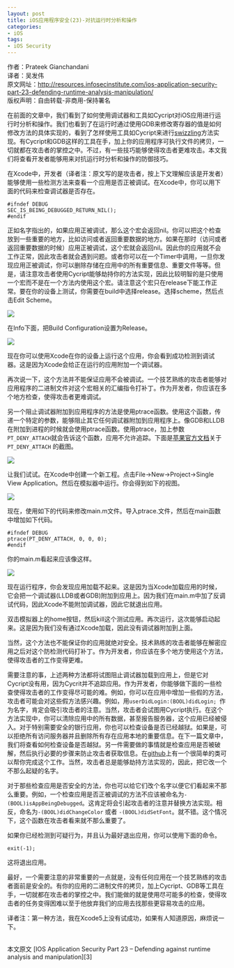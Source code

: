 ```yaml
---
layout: post  
title: iOS应用程序安全(23)-对抗运行时分析和操作  
categories:  
- iOS  
tags:    
- iOS Security
---   
```


作者：Prateek Gianchandani  
译者：吴发伟  
原文网址：http://resources.infosecinstitute.com/ios-application-security-part-23-defending-runtime-analysis-manipulation/  
版权声明：自由转载-非商用-保持署名


在前面的文章中，我们看到了如何使用调试器和工具如Cycript对iOS应用进行运行时分析和操作。我们也看到了在运行时通过使用GDB来修改寄存器的值是如何修改方法的具体实现的，看到了怎样使用工具如Cycript来进行[swizzling][1]方法实现。有Cycript和GDB这样的工具在手，加上你的应用程序可执行文件的拷贝，一切就都在攻击者的掌控之中。不过，有一些技巧能够使得攻击者更难攻击。本文我们将查看开发者能够用来对抗运行时分析和操作的防御技巧。

在Xcode中，开发者（译者注：原文写的是攻击者，按上下文理解应该是开发者）能够使用一些检测方法来查看一个应用是否正被调试。在Xcode中，你可以用下面的代码来检查调试器是否存在。

    #ifndef DEBUG
    SEC_IS_BEING_DEBUGGED_RETURN_NIL();
    #endif


正如名字指出的，如果应用正被调试，那么这个宏会返回nil。你可以把这个检查放到一些重要的地方，比如访问或者返回重要数据的地方。如果在那时（访问或者返回重要数据的时候）应用正被调试，这个宏就会返回nil。因此你的应用就不会工作正常，因此攻击者就会遇到问题。或者你可以在一个Timer中调用，一旦你发现应用正被调试，你可以删除存储在应用中的所有重要信息、重要文件等等。但是，请注意攻击者使用Cycript能够劫持你的方法实现，因此比较明智的是只使用一个宏而不是在一个方法内使用这个宏。请注意这个宏只在release下能工作正常。要在你的设备上测试，你需要在build中选择release。选择scheme，然后点击Edit Scheme。

![](http://resources.infosecinstitute.com/wp-content/uploads/111313_1602_IOSApplicat1.png)

在Info下面，把Build Configuration设置为Release。

![](http://resources.infosecinstitute.com/wp-content/uploads/111313_1602_IOSApplicat2.png)


现在你可以使用Xcode在你的设备上运行这个应用，你会看到成功检测到调试器。这是因为Xcode会给正在运行的应用附加一个调试器。


再次说一下，这个方法并不能保证应用不会被调试。一个技艺熟练的攻击者能够对应用程序的二进制文件对这个宏相关的汇编指令打补丁。作为开发者，你应该在多个地方检查，使得攻击者更难调试。

另一个阻止调试器附加到应用程序的方法是使用ptrace函数。使用这个函数，传递一个特定的参数，能够阻止其它任何调试器附加到应用程序上。像GDB和LLDB在附加到进程的时候就会使用ptrace函数。使用ptrace，加上参数`PT_DENY_ATTACH`就会告诉这个函数，应用不允许追踪。下面是[苹果官方文档][2]关于
`PT_DENY_ATTACH` 的截图。

![](http://resources.infosecinstitute.com/wp-content/uploads/111313_1602_IOSApplicat3.png)

让我们试试。在Xcode中创建一个新工程。点击File->New->Project->Single View Application。然后在模拟器中运行。你会得到如下的视图。

![](http://resources.infosecinstitute.com/wp-content/uploads/111313_1602_IOSApplicat4.png)

现在，使用如下的代码来修改main.m文件。导入ptrace.文件，然后在main函数中增加如下代码。


    #ifndef DEBUG
    ptrace(PT_DENY_ATTACH, 0, 0, 0);
    #endif
    
你的main.m看起来应该像这样。


![](http://resources.infosecinstitute.com/wp-content/uploads/111313_1602_IOSApplicat5.png)

现在运行程序，你会发现应用加载不起来。这是因为当Xcode加载应用的时候，它会把一个调试器(LLDB或者GDB)附加到应用上。因为我们在main.m中加了反调试代码，因此Xcode不能附加调试器，因此它就退出应用。

双击模拟器上的home按钮，然后kill这个测试应用。再次运行，这次能够启动起来。这是因为我们没有通过Xcode加载，因此没有调试器附加到上面。

当然，这个方法也不能保证你的应用就绝对安全。技术熟练的攻击者能够在解密应用之后对这个防检测代码打补丁。作为开发者，你应该在多个地方使用这个方法，使得攻击者的工作变得更难。


需要注意的事，上述两种方法都将试图阻止调试器加载到应用上，但是它对Cycript没有用，因为Cycrit并不追踪应用。作为开发者，你能够做下面的一些检查使得攻击者的工作变得尽可能的难。例如，你可以在应用中增加一些假的方法，攻击者可能会对这些假方法感兴趣。例如，用`userDidLogin:(BOOL)didLogin; `作为名字，肯定会吸引攻击者的注意。当然，攻击者会试图用Cycript执行。在这个方法实现中，你可以清除应用中的所有数据，甚至报告服务器，这个应用已经被侵入。对于特别需要安全的银行应用，你也可以检查设备是否已经越狱。如果是，可以拒绝所有访问服务器并且删除所有存在应用本地的重要信息。在下一篇文章中，我们将查看如何检查设备是否越狱。另一件需要做的事情就是检查应用是否被破解，然后执行必要的步骤来防止攻击者获取信息。在[github][3]上有一个很简单的类可以帮你完成这个工作。当然，攻击者总是能够劫持方法实现的，因此，把它改一个不那么起疑的名字。

对于那些检查应用是否安全的方法，你也可以给它们改个名字以便它们看起来不那么重要。例如，一个检查应用是否正被调试的方法不应该被命名为`-(BOOL)isAppBeingDebugged`。这肯定将会引起攻击者的注意并替换方法实现。相反，命名为`-(BOOL)didChangeColor` 或者 `-(BOOL)didSetFont`。就不错。这个情况下，这个函数在攻击者看来就不那么重要了。


如果你已经检测到可疑行为，并且认为最好退出应用，你可以使用下面的命令。

    exit(-1);

这将退出应用。

最好，一个需要注意的非常重要的一点就是，没有任何应用在一个技艺熟练的攻击者面前是安全的。有你的应用的二进制文件的拷贝，加上Cycript、GDB等工具在手，一切就都在攻击者的掌控之中。我们能做的就是使用尽可能多的检查，使得攻击者的任务变得困难以至于他放弃我们的应用去找那些更容易攻击的应用。




译者注：第一种方法，我在Xcode5上没有试成功，如果有人知道原因，麻烦说一下。


   <br/>
本文原文 [IOS Application Security Part 23 – Defending against runtime analysis and manipulation][3]



[1]:http://wufawei.com/2013/11/ios-application-security-8/
[2]:https://developer.apple.com/library/mac/documentation/Darwin/Reference/ManPages/man2/ptrace.2.html
[3]:http://resources.infosecinstitute.com/ios-application-security-part-23-defending-runtime-analysis-manipulation/



